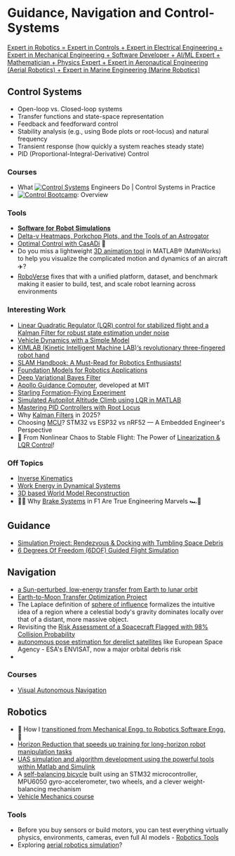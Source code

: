 # Guidance, Navigation and Control-Systems

[Expert in Robotics = Expert in Controls + Expert in Electrical Engineering + Expert in Mechanical Engineering + Software Developer + AI/ML Expert + Mathematician + Physics Expert + Expert in Aeronautical Engineering (Aerial Robotics) + Expert in Marine Engineering (Marine Robotics)](https://www.linkedin.com/posts/harshith-kumar-m-b-008b1319b_one-minute-youre-deep-in-the-weeds-tuning-ugcPost-7335375348227862529-TY3V/?utm_source=share&utm_medium=member_android&rcm=ACoAAD-ruCgBJnujmeLzmj1X4DpLLTuxktERedQ)

## Control Systems

- Open-loop vs. Closed-loop systems
- Transfer functions and state-space representation
- Feedback and feedforward control
- Stability analysis (e.g., using Bode plots or root-locus) and natural frequency
- Transient response (how quickly a system reaches steady state)
- PID (Proportional-Integral-Derivative) Control

### Courses
- What [![Control Systems](https://img.youtube.com/vi/ApMz1-MK9IQ/0.jpg)](https://www.youtube.com/watch?v=ApMz1-MK9IQ&list=PLn8PRpmsu08pFBqgd_6Bi7msgkWFKL33b) Engineers Do | Control Systems in Practice
- [![Control Bootcamp](https://img.youtube.com/vi/Pi7l8mMjYVE/0.jpg)](https://www.youtube.com/watch?v=Pi7l8mMjYVE&list=PLMrJAkhIeNNR20Mz-VpzgfQs5zrYi085m): Overview

### Tools
- [𝐒𝐨𝐟𝐭𝐰𝐚𝐫𝐞 𝐟𝐨𝐫 𝐑𝐨𝐛𝐨𝐭 𝐒𝐢𝐦𝐮𝐥𝐚𝐭𝐢𝐨𝐧𝐬](https://www.linkedin.com/posts/parthkanate_l047-robotics-simulationtools-activity-7314255418602479617-GpDc/?utm_source=share&utm_medium=member_android&rcm=ACoAAD-ruCgBJnujmeLzmj1X4DpLLTuxktERedQ)
- [Delta-v Heatmaps, Porkchop Plots, and the Tools of an Astrogator](https://www.linkedin.com/posts/daniil-galakhov_space-spaceflight-astrodynamics-ugcPost-7326974338367119360-pK10/?utm_source=share&utm_medium=member_android&rcm=ACoAAD-ruCgBJnujmeLzmj1X4DpLLTuxktERedQ)
- [Optimal Control with CasADi](https://www.linkedin.com/posts/csingh27_optimal-control-with-casadi-10-robot-activity-7331212255696404480-MeRv/?utm_source=share&utm_medium=member_android&rcm=ACoAAD-ruCgBJnujmeLzmj1X4DpLLTuxktERedQ) 🚀
- Do you miss a lightweight [3D animation tool](https://medium.com/geekculture/3d-animations-made-simple-with-matlab-visualizing-flight-test-data-and-simulation-results-ed399cdcc711) in MATLAB® (MathWorks) to help you visualize the complicated motion and dynamics of an aircraft ✈️?
- [RoboVerse](https://www.linkedin.com/posts/ilir-aliu_tired-of-switching-code-every-time-you-switch-ugcPost-7334839555839213570-C8Ka/?utm_source=share&utm_medium=member_android&rcm=ACoAAD-ruCgBJnujmeLzmj1X4DpLLTuxktERedQ) fixes that with a unified platform, dataset, and benchmark making it easier to build, test, and scale robot learning across environments
   
### Interesting Work
- [Linear Quadratic Regulator (LQR) control for stabilized flight and a Kalman Filter for robust state estimation under noise](https://www.linkedin.com/posts/parthmotaphale_aerospace-aerospaceengineering-guidancecontrol-activity-7308203299973865473-c8TT/?utm_source=share&utm_medium=member_android&rcm=ACoAAD-ruCgBJnujmeLzmj1X4DpLLTuxktERedQ)
- [Vehicle Dynamics with a Simple Model](https://www.linkedin.com/posts/krishna-teja-7005aa158_simscape-multibody-vehicledynamics-ugcPost-7312343381127372801-stKA/?utm_source=share&utm_medium=member_android&rcm=ACoAAD-ruCgBJnujmeLzmj1X4DpLLTuxktERedQ)
- [KIMLAB (Kinetic Intelligent Machine LAB)‘s revolutionary three-fingered robot hand](https://www.linkedin.com/posts/ilir-aliu_who-said-you-need-%F0%9D%97%99%F0%9D%97%9C%F0%9D%97%A9%F0%9D%97%98-fingers-paper-ugcPost-7311436470605561856-ZpSR/?utm_source=share&utm_medium=member_android&rcm=ACoAAD-ruCgBJnujmeLzmj1X4DpLLTuxktERedQ)
- [SLAM Handbook: A Must-Read for Robotics Enthusiasts!](https://www.linkedin.com/posts/enzo-ghisoni-robotics_robotics-slam-activity-7313168361721348096-bpr0/?utm_source=share&utm_medium=member_android&rcm=ACoAAD-ruCgBJnujmeLzmj1X4DpLLTuxktERedQ)
- [Foundation Models for Robotics Applications](https://www.linkedin.com/posts/enzo-ghisoni-robotics_ai-robotics-activity-7315704944609714177-Vo1i?utm_source=share&utm_medium=member_android&rcm=ACoAAD-ruCgBJnujmeLzmj1X4DpLLTuxktERedQ)
- [Deep Variational Bayes Filter](https://www.linkedin.com/posts/ilir-aliu_a-quiet-ai-breakthrough-just-happened-in-ugcPost-7326492965869117440-dz67/?utm_source=share&utm_medium=member_android&rcm=ACoAAD-ruCgBJnujmeLzmj1X4DpLLTuxktERedQ)
- [Apollo Guidance Computer](https://www.linkedin.com/posts/colmdougan_the-apollo-guidance-computer-agc-developed-activity-7324174302809907201-2frA/?utm_source=share&utm_medium=member_android&rcm=ACoAAD-ruCgBJnujmeLzmj1X4DpLLTuxktERedQ), developed at MIT
- [Starling Formation-Flying Experiment](https://www.linkedin.com/posts/simone-d-amico-0b4a873_nasa-starling-swarm-ugcPost-7327061392518217728-9DG0/?utm_source=share&utm_medium=member_android&rcm=ACoAAD-ruCgBJnujmeLzmj1X4DpLLTuxktERedQ)
- [Simulated Autopilot Altitude Climb using LQR in MATLAB](https://www.linkedin.com/posts/thejash-gowda-k-43398420a_studentproject-matlab-controlsystems-activity-7327342164328243200-M_wT/?utm_source=share&utm_medium=member_android&rcm=ACoAAD-ruCgBJnujmeLzmj1X4DpLLTuxktERedQ)
- [Mastering PID Controllers with Root Locus](https://www.linkedin.com/posts/premkumar-k-5b4b57122_pid-root-locus-activity-7328411285627244545-R4_Z/?utm_source=share&utm_medium=member_android&rcm=ACoAAD-ruCgBJnujmeLzmj1X4DpLLTuxktERedQ)
- Why [Kalman Filters](https://www.linkedin.com/posts/manojeedhara_kalmanfilter-sensorfusion-particlefilter-activity-7333221286397071360-UGJm/?utm_source=share&utm_medium=member_android&rcm=ACoAAD-ruCgBJnujmeLzmj1X4DpLLTuxktERedQ) in 2025?
- Choosing [MCU](https://www.linkedin.com/posts/prasad-deshmukh-595b36205_2abrembeddednotes-a-b-activity-7334088687229566979-OaZ_/?utm_source=share&utm_medium=member_android&rcm=ACoAAD-ruCgBJnujmeLzmj1X4DpLLTuxktERedQ)? STM32 vs ESP32 vs nRF52 — A Embedded Engineer's Perspective
- 🚀 From Nonlinear Chaos to Stable Flight: The Power of [Linearization & LQR Control](https://www.linkedin.com/posts/md-rifat-islam-780974349_linearization-activity-7333535469474873347-yvHs/?utm_source=share&utm_medium=member_android&rcm=ACoAAD-ruCgBJnujmeLzmj1X4DpLLTuxktERedQ)!
   
### Off Topics
- [Inverse Kinematics](https://www.linkedin.com/posts/mvlino_inverse-kinematics-solution-activity-7293712728077049856-MWGk/?utm_source=share&utm_medium=member_android)
- [Work Energy in Dynamical Systems](https://www.linkedin.com/posts/lonny-thompson_work-energy-principles-to-solve-dynamic-motion-activity-7311702917307072513-HPPT/?utm_source=share&utm_medium=member_android&rcm=ACoAAD-ruCgBJnujmeLzmj1X4DpLLTuxktERedQ)
- [3D based World Model Reconstruction](https://www.linkedin.com/posts/tongduyson_autonomousdriving-adas-ai-activity-7313200198883684353-6G-u?utm_source=share&utm_medium=member_android&rcm=ACoAAD-ruCgBJnujmeLzmj1X4DpLLTuxktERedQ)
- 🚗💨 Why [Brake Systems](https://www.linkedin.com/posts/manas-lele-731659249_formula1-engineering-motorsport-activity-7332405967583612928-j1QZ/?utm_source=share&utm_medium=member_android&rcm=ACoAAD-ruCgBJnujmeLzmj1X4DpLLTuxktERedQ) in F1 Are True Engineering Marvels 🏎️🔧

## Guidance 
- [Simulation Project: Rendezvous & Docking with Tumbling Space Debris](https://www.linkedin.com/posts/jay-suryawanshi-58325b330_spacedebris-docking-rendezvous-activity-7327814403385413632-Xytq/?utm_source=share&utm_medium=member_android&rcm=ACoAAD-ruCgBJnujmeLzmj1X4DpLLTuxktERedQ)
- [6 Degrees Of Freedom (6DOF) Guided Flight Simulation](https://www.linkedin.com/posts/ziv-meri_6-degrees-of-freedom-missile-guidance-simulation-activity-7331302877493129219-mIxo/?utm_source=share&utm_medium=member_android&rcm=ACoAAD-ruCgBJnujmeLzmj1X4DpLLTuxktERedQ)

## Navigation

- [a Sun-perturbed, low-energy transfer from Earth to lunar orbit](https://www.linkedin.com/posts/professorross_spaceexploration-lunarmission-orbitalmechanics-ugcPost-7335311298194251776-47TY/?utm_source=share&utm_medium=member_android&rcm=ACoAAD-ruCgBJnujmeLzmj1X4DpLLTuxktERedQ)
- [Earth-to-Moon Transfer Optimization Project](https://www.linkedin.com/posts/jon-mathews_earth-to-moon-transfer-optimization-project-activity-7331491184277651457-WdE8/?utm_source=share&utm_medium=member_android&rcm=ACoAAD-ruCgBJnujmeLzmj1X4DpLLTuxktERedQ)
- The Laplace definition of [sphere of influence](https://www.linkedin.com/posts/federico-spada255_the-laplace-definition-of-sphere-of-influence-activity-7336786936268738560-o5e8/?utm_source=share&utm_medium=member_android&rcm=ACoAAD-ruCgBJnujmeLzmj1X4DpLLTuxktERedQ) formalizes the intuitive idea of a region where a celestial body's gravity dominates locally over that of a distant, more massive object. 
- Revisiting the [Risk Assessment of a Spacecraft Flagged with 98% Collision Probability](https://www.linkedin.com/posts/yema-paul-503851256_revisiting-the-risk-assessment-of-a-spacecraft-activity-7336754528354009088-XqWW/?utm_source=share&utm_medium=member_android&rcm=ACoAAD-ruCgBJnujmeLzmj1X4DpLLTuxktERedQ)
- [autonomous pose estimation for derelict satellites](https://www.linkedin.com/posts/batu-candan_spacedebris-blender-spacerobotics-activity-7332640750511255552-EFoq/?utm_source=share&utm_medium=member_android&rcm=ACoAAD-ruCgBJnujmeLzmj1X4DpLLTuxktERedQ) like European Space Agency - ESA's ENVISAT, now a major orbital debris risk
- 
  
### Courses
- [Visual Autonomous Navigation](https://www.linkedin.com/posts/enzo-ghisoni-robotics_robotics-activity-7313530619362258945-Bclp/?utm_source=share&utm_medium=member_android&rcm=ACoAAD-ruCgBJnujmeLzmj1X4DpLLTuxktERedQ)

## Robotics

- 🚀 How I [transitioned from Mechanical Engg. to Robotics Software Engg.](https://www.linkedin.com/posts/csingh27_robotics-careertransition-mechanicalengineering-activity-7334473735007068160-916A/?utm_source=share&utm_medium=member_android&rcm=ACoAAD-ruCgBJnujmeLzmj1X4DpLLTuxktERedQ)🌟
- [Horizon Reduction that speeds up training for long-horizon robot manipulation tasks](https://www.linkedin.com/posts/ilir-aliu_most-robot-tasks-take-forever-to-train-what-ugcPost-7336914619678035968-GLxV/?utm_source=share&utm_medium=member_android&rcm=ACoAAD-ruCgBJnujmeLzmj1X4DpLLTuxktERedQ)
- [UAS simulation and algorithm development using the powerful tools within Matlab and Simulink](https://www.linkedin.com/posts/carotenuto-antonio2001_unmanned-aircraft-systems-activity-7336300786286579712-eKyP/?utm_source=share&utm_medium=member_android&rcm=ACoAAD-ruCgBJnujmeLzmj1X4DpLLTuxktERedQ)
- A [self-balancing bicycle](https://www.linkedin.com/posts/codingscientist_stm32-robotics-mechatronics-activity-7336599170021003264-B7tj/?utm_source=share&utm_medium=member_android&rcm=ACoAAD-ruCgBJnujmeLzmj1X4DpLLTuxktERedQ) built using an STM32 microcontroller, MPU6050 gyro-accelerometer, two wheels, and a clever weight-balancing mechanism
- [Vehicle Mechanics course](https://www.linkedin.com/posts/lavinozona-francesco_meccanicaveicoloreport-activity-7336030688204185600-jgjp/?utm_source=share&utm_medium=member_android&rcm=ACoAAD-ruCgBJnujmeLzmj1X4DpLLTuxktERedQ)

### Tools
- Before you buy sensors or build motors, you can test everything virtually physics, environments, cameras, even full AI models - [Robotics Tools](https://www.linkedin.com/posts/parthkanate_l047-robotics-simulationtools-activity-7314255418602479617-GpDc/?utm_source=share&utm_medium=member_desktop&rcm=ACoAAD-ruCgBJnujmeLzmj1X4DpLLTuxktERedQ)
- Exploring [aerial robotics simulation](https://www.linkedin.com/posts/enzo-ghisoni-robotics_robotics-drone-ros-activity-7338905129573568513-cPQ-/?utm_source=share&utm_medium=member_android&rcm=ACoAAD-ruCgBJnujmeLzmj1X4DpLLTuxktERedQ)? 

